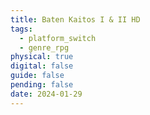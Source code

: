 ```yaml
---
title: Baten Kaitos I & II HD
tags:
  - platform_switch
  - genre_rpg
physical: true
digital: false
guide: false
pending: false
date: 2024-01-29
---
```

